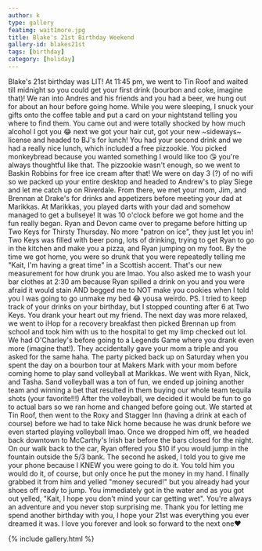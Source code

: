 ```yaml
---
author: k
type: gallery
featimg: wait1more.jpg
title: Blake's 21st Birthday Weekend
gallery-id: blakes21st
tags: [birthday]
category: [holiday]
---
```

Blake's 21st birthday was LIT! At 11:45 pm, we went to Tin Roof and waited till midnight so you could get your first drink (bourbon and coke, imagine that)! We ran into Andres and his friends and you had a beer, we hung out for about an hour before going home. While you were sleeping, I snuck your gifts onto the coffee table and put a card on your nightstand telling you where to find them. You came out and were totally shocked by how much alcohol I got you 😂 next we got your hair cut, got your new ~sideways~ license and headed to BJ's for lunch! You had your second drink and we had a really nice lunch, which included a free pizzookie. You picked monkeybread because you wanted something I would like too 😘 you're always thoughtful like that. The pizzookie wasn't enough, so we went to Baskin Robbins for free ice cream after that! We were on day 3 (?) of no wifi so we packed up your entire desktop and headed to Andrew's to play Siege and let me catch up on Riverdale. From there, we met your mom, Jim, and Brennan at Drake's for drinks and appetizers before meeting your dad at Marikkas. At Marikkas, you played darts with your dad and somehow managed to get a bullseye! 
It was 10 o'clock before we got home and the fun really began. Ryan and Devon came over to pregame before hitting up Two Keys for Thirsty Thursday. No more "patron on ice", they just let you in! Two Keys was filled with beer pong, lots of drinking, trying to get Ryan to go in the kitchen and make you a pizza, and Ryan jumping on my foot. By the time we got home, you were so drunk that you were repeatedly telling me "Kait, I'm having a great time" in a Scottish accent. That's our new measurement for how drunk you are lmao. You also asked me to wash your bar clothes at 2:30 am because Ryan spilled a drink on you and you were afraid it would stain AND begged me to NOT make you cookies when I told you I was going to go unmake my bed 😂 yousa weirdo. PS. I tried to keep track of your drinks on your birthday, but I stopped counting after 6 at Two Keys. You drank your heart out my friend.
The next day was more relaxed, we went to iHop for a recovery breakfast then picked Brennan up from school and took him with us to the hospital to get my limp checked out lol. We had O'Charley's before going to a Legends Game where you drank even more (imagine that!). They accidentally gave your mom a triple and you asked for the same haha. 
The party picked back up on Saturday when you spent the day on a bourbon tour at Makers Mark with your mom before coming home to play sand volleyball at Marikkas. We went with Ryan, Nick, and Tasha. Sand volleyball was a ton of fun, we ended up joining another team and winning a bet that resulted in them buying our whole team tequila shots (your favorite!!!) After the volleyball, we decided it would be fun to go to actual bars so we ran home and changed before going out. We started at Tin Roof, then went to the Roxy and Stagger Inn (having a drink at each of course) before we had to take Nick home because he was drunk before we even started playing volleyball lmao. Once we dropped him off, we headed back downtown to McCarthy's Irish bar before the bars closed for the night. On our walk back to the car, Ryan offered you $10 if you would jump in the fountain outside the 5/3 bank. The second he asked, I told you to give me your phone because I KNEW you were going to do it. You told him you would do it, of course, but only once he put the money in my hand. I finally grabbed it from him and yelled "money secured!" but you already had your shoes off ready to jump. You immediately got in the water and as you got out yelled, "Kait, I hope you don't mind your car getting wet". You're always an adventure and you never stop surprising me. Thank you for letting me spend another birthday with you, I hope your 21st was everything you ever dreamed it was. I love you forever and look so forward to the next one❤️
<br>

{% include gallery.html %}